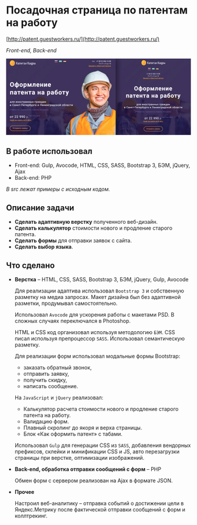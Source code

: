 # Посадочная страница по патентам на работу

[http://patent.guestworkers.ru/](http://patent.guestworkers.ru/)

_Front-end, Back-end_

![Посадочная страница по патентам на работу](images/preview.jpg "Посадочная страница по патентам на работу")  

## В работе использовал
 
* Front-end: Gulp, Avocode, HTML, CSS, SASS, Bootstrap 3, БЭМ, jQuery, Ajax
* Back-end: PHP

_В src лежат примеры c исходным кодом._

## Описание задачи

* **Сделать адаптивную верстку** полученного веб-дизайн. 
* **Сделать калькулятор** стоимости нового и продление старого патента.
* **Сделать формы** для отправки заявок с сайта.
* **Сделать выбор языка**.

## Что сделано
    
* **Верстка** – HTML, CSS, SASS, Bootstrap 3, БЭМ, jQuery, Gulp, Avocode

    Для реализации адаптива использовал `Bootstrap 3` и собственную разметку на медиа запросах. Макет дизайна был без адаптивной разметки, продумывал самостоятельно.
    
    Использовал `Avocode` для ускорения работы с макетами PSD. В сложных случаях переключался в Photoshop.
    
    HTML и CSS код организовал используя методологию `БЭМ`.
    CSS писал используя препроцессор `SASS`.
    Использовал семантическую разметку. 
    
    Для реализации форм использовал модальные формы Bootstrap: 
    * заказать обратный звонок, 
    * отправить заявку, 
    * получить скидку, 
    * написать сообщение.
    
    На `JavaScript` и `jQuery` реализовал:
    * Калькулятор расчета стоимости нового и продление старого патента на работу.
    * Валидацию форм.
    * Плавный скролинг до якоря и верха страницы.
    * Блок «Как оформить патент» с табами.
    
    Использовал `Gulp` для генерации CSS из `SASS`, добавления вендорных префиксов, склейки и минификации CSS и JS, авто перезагрузки страницы при верстке, оптимизации изображений. 


* **Back-end, обработка отправки сообщений с форм** – PHP

    Обмен форм с сервером реализован на Ajax в формате JSON.
    
* **Прочее**

    Настроил веб-аналитику – отправка событий о достижении цели в Яндекс.Метрику после фактической отправки сообщений с форм и коллтрекинг.    